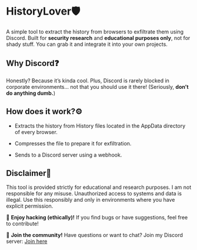 # HistoryLover🛡️

A simple tool to extract the history from browsers to exfiltrate them using Discord. Built for **security research** and **educational purposes only**, not for shady stuff.
You can grab it and integrate it into your own projects.

## Why Discord❓

Honestly? Because it’s kinda cool. Plus, Discord is rarely blocked in corporate environments... not that you should use it there! (Seriously, **don’t do anything dumb.**)

## How does it work?⚙️

- Extracts the history from History files located in the AppData directory of every browser.

- Compresses the file to prepare it for exfiltration.

- Sends to a Discord server using a webhook.

## Disclaimer🚨

This tool is provided strictly for educational and research purposes. I am not responsible for any misuse. Unauthorized access to systems and data is illegal. Use this responsibly and only in environments where you have explicit permission.

👾 **Enjoy hacking (ethically)!** If you find bugs or have suggestions, feel free to contribute!

💬 **Join the community!** Have questions or want to chat? Join my Discord server: [Join here](https://discord.com/invite/ZRf5PJYGMk)
